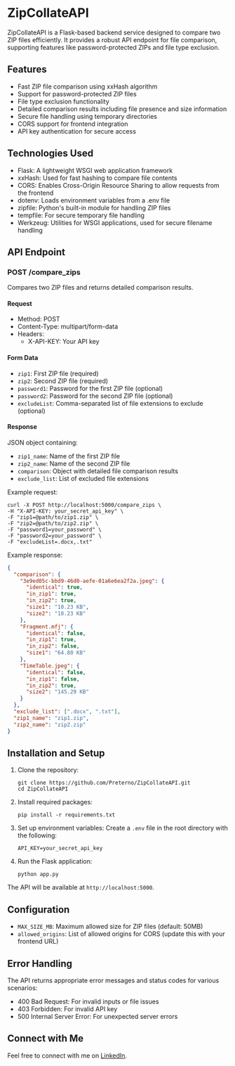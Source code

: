 # ZipCollateAPI

ZipCollateAPI is a Flask-based backend service designed to compare two ZIP files efficiently. It provides a robust API endpoint for file comparison, supporting features like password-protected ZIPs and file type exclusion.

## Features

- Fast ZIP file comparison using xxHash algorithm
- Support for password-protected ZIP files
- File type exclusion functionality
- Detailed comparison results including file presence and size information
- Secure file handling using temporary directories
- CORS support for frontend integration
- API key authentication for secure access

## Technologies Used

- Flask: A lightweight WSGI web application framework
- xxHash: Used for fast hashing to compare file contents
- CORS: Enables Cross-Origin Resource Sharing to allow requests from the frontend
- dotenv: Loads environment variables from a .env file
- zipfile: Python's built-in module for handling ZIP files
- tempfile: For secure temporary file handling
- Werkzeug: Utilities for WSGI applications, used for secure filename handling

## API Endpoint

### POST /compare_zips

Compares two ZIP files and returns detailed comparison results.

#### Request

- Method: POST
- Content-Type: multipart/form-data
- Headers:
  - X-API-KEY: Your API key

#### Form Data

- `zip1`: First ZIP file (required)
- `zip2`: Second ZIP file (required)
- `password1`: Password for the first ZIP file (optional)
- `password2`: Password for the second ZIP file (optional)
- `excludeList`: Comma-separated list of file extensions to exclude (optional)

#### Response

JSON object containing:

- `zip1_name`: Name of the first ZIP file
- `zip2_name`: Name of the second ZIP file
- `comparison`: Object with detailed file comparison results
- `exclude_list`: List of excluded file extensions

Example request:

```
curl -X POST http://localhost:5000/compare_zips \
-H "X-API-KEY: your_secret_api_key" \
-F "zip1=@path/to/zip1.zip" \
-F "zip2=@path/to/zip2.zip" \
-F "password1=your_password" \
-F "password2=your_password" \
-F "excludeList=.docx,.txt"
```

Example response:

```json
{
  "comparison": {
    "3e9ed05c-bbd9-46d0-aefe-01a6e6ea2f2a.jpeg": {
      "identical": true,
      "in_zip1": true,
      "in_zip2": true,
      "size1": "10.23 KB",
      "size2": "10.23 KB"
    },
    "Fragment.mfj": {
      "identical": false,
      "in_zip1": true,
      "in_zip2": false,
      "size1": "64.80 KB"
    },
    "TimeTable.jpeg": {
      "identical": false,
      "in_zip1": false,
      "in_zip2": true,
      "size2": "145.29 KB"
    }
  },
  "exclude_list": [".docx", ".txt"],
  "zip1_name": "zip1.zip",
  "zip2_name": "zip2.zip"
}
```

## Installation and Setup

1. Clone the repository:
   ```
   git clone https://github.com/Preterno/ZipCollateAPI.git
   cd ZipCollateAPI
   ```

2. Install required packages:
   ```
   pip install -r requirements.txt
   ```

3. Set up environment variables:
   Create a `.env` file in the root directory with the following:
   ```
   API_KEY=your_secret_api_key
   ```

4. Run the Flask application:
   ```
   python app.py
   ```

The API will be available at `http://localhost:5000`.

## Configuration

- `MAX_SIZE_MB`: Maximum allowed size for ZIP files (default: 50MB)
- `allowed_origins`: List of allowed origins for CORS (update this with your frontend URL)

## Error Handling

The API returns appropriate error messages and status codes for various scenarios:

- 400 Bad Request: For invalid inputs or file issues
- 403 Forbidden: For invalid API key
- 500 Internal Server Error: For unexpected server errors

## Connect with Me

Feel free to connect with me on [LinkedIn](https://www.linkedin.com/).